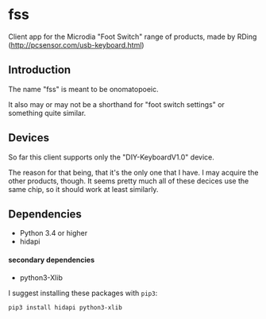 # fss
Client app for the Microdia "Foot Switch" range of products, made by RDing (http://pcsensor.com/usb-keyboard.html)

## Introduction
The name "fss" is meant to be onomatopoeic.

It also may or may not be a shorthand for "foot switch settings" or something quite similar.

## Devices
So far this client supports only the "DIY-KeyboardV1.0" device.

The reason for that being, that it's the only one that I have. I may acquire the other products, though.
It seems pretty much all of these decices use the same chip, so it should work at least similarly.

## Dependencies
* Python 3.4 or higher
* hidapi

#### secondary dependencies
* python3-Xlib

I suggest installing these packages with `pip3`:

    pip3 install hidapi python3-xlib
